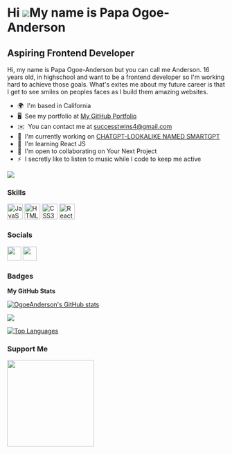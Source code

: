 Hi ![](https://user-images.githubusercontent.com/18350557/176309783-0785949b-9127-417c-8b55-ab5a4333674e.gif)My name is Papa Ogoe-Anderson
==========================================================================================================================================

Aspiring Frontend Developer
---------------------------

Hi, my name is Papa Ogoe-Anderson but you can call me Anderson. 16 years old, in highschool and want to be a frontend developer so I'm working hard to achieve those goals. What's exites me about my future career is that I get to see smiles on peoples faces as I build them amazing websites.

* 🌍  I'm based in California
* 🖥️  See my portfolio at [My GitHub Portfolio](http://github.com/OgoeAnderson)
* ✉️  You can contact me at [successtwins4@gmail.com](mailto:successtwins4@gmail.com)
* 🚀  I'm currently working on [CHATGPT-LOOKALIKE NAMED SMARTGPT](http://https://github.com/LGTRilex/Chat-gpt-lookalike)
* 🧠  I'm learning React JS
* 🤝  I'm open to collaborating on Your Next Project
* ⚡  I secretly like to listen to music while I code to keep me active

<a href="https://www.github.com/OgoeAnderson" target="_blank" rel="noreferrer"><img
src="https://img.shields.io/github/followers/OgoeAnderson?logo=github&style=for-the-badge&color=0891b2&labelColor=1c1917" /></a>

### Skills


<p align="left">
<a href="https://developer.mozilla.org/en-US/docs/Web/JavaScript" target="_blank" rel="noreferrer"><img src="https://raw.githubusercontent.com/danielcranney/readme-generator/main/public/icons/skills/javascript-colored.svg" width="36" height="36" alt="JavaScript" /></a>
<a href="https://developer.mozilla.org/en-US/docs/Glossary/HTML5" target="_blank" rel="noreferrer"><img src="https://raw.githubusercontent.com/danielcranney/readme-generator/main/public/icons/skills/html5-colored.svg" width="36" height="36" alt="HTML5" /></a>
<a href="https://www.w3.org/TR/CSS/#css" target="_blank" rel="noreferrer"><img src="https://raw.githubusercontent.com/danielcranney/readme-generator/main/public/icons/skills/css3-colored.svg" width="36" height="36" alt="CSS3" /></a>
<a href="https://reactjs.org/" target="_blank" rel="noreferrer"><img src="https://raw.githubusercontent.com/danielcranney/readme-generator/main/public/icons/skills/react-colored.svg" width="36" height="36" alt="React" /></a>
</p>


### Socials

<p align="left"> <a href="https://www.github.com/OgoeAnderson" target="_blank" rel="noreferrer"><img src="https://raw.githubusercontent.com/danielcranney/readme-generator/main/public/icons/socials/github.svg" width="32" height="32" /></a> <a href="https://www.linkedin.com/in/ogoe-anderson" target="_blank" rel="noreferrer"><img src="https://raw.githubusercontent.com/danielcranney/readme-generator/main/public/icons/socials/linkedin.svg" width="32" height="32" /></a></p>

### Badges

<b>My GitHub Stats</b>

<a href="http://www.github.com/OgoeAnderson"><img src="https://github-readme-stats.vercel.app/api?username=OgoeAnderson&show_icons=true&hide=&count_private=true&title_color=0891b2&text_color=ffffff&icon_color=0891b2&bg_color=1c1917&hide_border=true&show_icons=true" alt="OgoeAnderson's GitHub stats" /></a>

<a href="http://www.github.com/OgoeAnderson"><img src="https://github-readme-streak-stats.herokuapp.com/?user=OgoeAnderson&stroke=ffffff&background=1c1917&ring=0891b2&fire=0891b2&currStreakNum=ffffff&currStreakLabel=0891b2&sideNums=ffffff&sideLabels=ffffff&dates=ffffff&hide_border=true" /></a>

<a href="https://github.com/OgoeAnderson" align="left"><img src="https://github-readme-stats.vercel.app/api/top-langs/?username=OgoeAnderson&langs_count=10&title_color=0891b2&text_color=ffffff&icon_color=0891b2&bg_color=1c1917&hide_border=true&locale=en&custom_title=Top%20%Languages" alt="Top Languages" /></a>

### Support Me

<a href="https://www.buymeacoffee.com/lgtrilex"><img src="https://cdn.buymeacoffee.com/buttons/v2/default-yellow.png" width="200" /></a>
